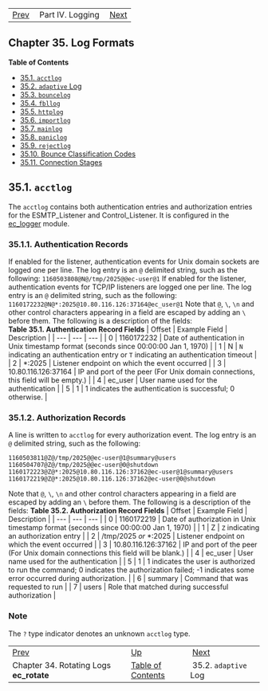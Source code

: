 |     |     |     |
| --- | --- | --- |
| [Prev](log_rotating)  | Part IV. Logging |  [Next](adaptive.log.format) |
## Chapter 35. Log Formats
**Table of Contents**

* [35.1\. `acctlog`](log_formats#log_formats.acctlog)
* [35.2\. `adaptive` Log](adaptive.log.format)
* [35.3\. `bouncelog`](log_formats.bouncelog)
* [35.4\. `fbllog`](log_formats.fbllog)
* [35.5\. `httplog`](log_formats.httplog)
* [35.6\. `importlog`](log_formats.importlog)
* [35.7\. `mainlog`](log_formats.mainlog)
* [35.8\. `paniclog`](log_formats.paniclog)
* [35.9\. `rejectlog`](log_formats.rejectlog)
* [35.10\. Bounce Classification Codes](bounce_logger.classification.codes)
* [35.11\. Connection Stages](log_formats.connection.stages)

## 35.1. `acctlog`
The `acctlog` contains both authentication entries and authorization entries for the ESMTP_Listener and Control_Listener. It is configured in the [ec_logger](modules.ec_logger "71.30. EC_logger – Momentum-Style Logging") module.
### 35.1.1. Authentication Records
If enabled for the listener, authentication events for Unix domain sockets are logged one per line. The log entry is an `@` delimited string, such as the following:
`1160503808@N@/tmp/2025@@ec-user@1`
If enabled for the listener, authentication events for TCP/IP listeners are logged one per line. The log entry is an `@` delimited string, such as the following:
`1160172232@N@*:2025@10.80.116.126:37164@ec_user@1`
Note that `@`, `\`, `\n` and other control characters appearing in a field are escaped by adding an `\` before them.
The following is a description of the fields:
<a name="log_formats.authentication.record.fields"></a>
**Table 35.1. Authentication Record Fields**
| Offset | Example Field | Description |
| --- | --- | --- |
| 0 | 1160172232 | Date of authentication in Unix timestamp format (seconds since 00:00:00 Jan 1, 1970) |
| 1 | N | `N` indicating an authentication entry or `T` indicating an authentication timeout |
| 2 | *:2025 | Listener endpoint on which the event occurred |
| 3 | 10.80.116.126:37164 | IP and port of the peer (For Unix domain connections, this field will be empty.) |
| 4 | ec_user | User name used for the authentication |
| 5 | 1 | 1 indicates the authentication is successful; 0 otherwise. |
### 35.1.2. Authorization Records
A line is written to `acctlog` for every authorization event. The log entry is an `@` delimited string, such as the following:
```
1160503811@Z@/tmp/2025@@ec-user@1@summary@users
1160504707@Z@/tmp/2025@@ec-user@0@shutdown
1160172223@Z@*:2025@10.80.116.126:37162@ec-user@1@summary@users
1160172219@Z@*:2025@10.80.116.126:37162@ec-user@0@shutdown
```
Note that `@`, `\`, `\n` and other control characters appearing in a field are escaped by adding an `\` before them.
The following is a description of the fields:
<a name="log_formats.authorization.record.fields"></a>
**Table 35.2. Authorization Record Fields**
| Offset | Example Field | Description |
| --- | --- | --- |
| 0 | 1160172219 | Date of authorization in Unix timestamp format (seconds since 00:00:00 Jan 1, 1970) |
| 1 | Z | `Z` indicating an authorization entry |
| 2 | /tmp/2025 *or* *:2025 | Listener endpoint on which the event occurred |
| 3 | 10.80.116.126:37162 | IP and port of the peer (For Unix domain connections this field will be blank.) |
| 4 | ec_user | User name used for the authentication |
| 5 | 1 | 1 indicates the user is authorized to run the command; 0 indicates the authorization failed; -1 indicates some error occurred during authorization. |
| 6 | summary | Command that was requested to run |
| 7 | users | Role that matched during successful authorization |
### Note
The `?` type indicator denotes an unknown `acctlog` type.

|     |     |     |
| --- | --- | --- |
| [Prev](log_rotating)  | [Up](p.logs) |  [Next](adaptive.log.format) |
| Chapter 34. Rotating Logs **ec_rotate**  | [Table of Contents](index) |  35.2. `adaptive` Log |
